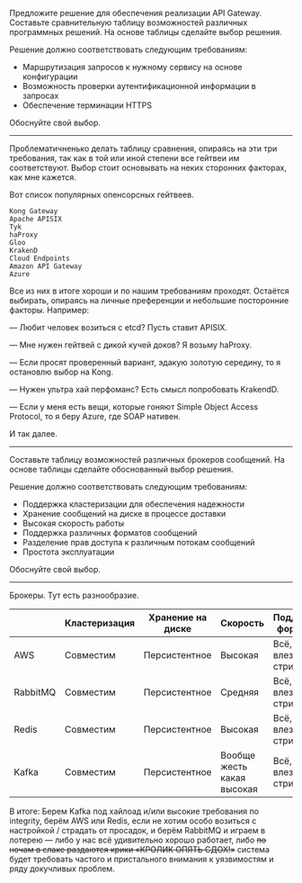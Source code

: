 Предложите решение для обеспечения реализации API Gateway. Составьте сравнительную таблицу возможностей различных программных решений. 
На основе таблицы сделайте выбор решения.

Решение должно соответствовать следующим требованиям:

* Маршрутизация запросов к нужному сервису на основе конфигурации
* Возможность проверки аутентификационной информации в запросах
* Обеспечение терминации HTTPS

Обоснуйте свой выбор.
______________________
    
Проблематичненько делать таблицу сравнения, опираясь на эти три требования, так как в той или иной степени все гейтвеи им соответствуют. 
Выбор стоит основывать на неких сторонних факторах, как мне кажется.

Вот список популярных опенсорсных гейтвеев.
    
    Kong Gateway
    Apache APISIX
    Tyk
    haProxy
    Gloo
    KrakenD
    Cloud Endpoints
    Amazon API Gateway
    Azure

Все из них в итоге хороши и по нашим требованиям проходят. Остаётся выбирать, опираясь на личные преференции и небольшие посторонние факторы.
Например:

— Любит человек возиться с etcd? Пусть ставит APISIX.

— Мне нужен гейтвей с дикой кучей доков? Я возьму haProxy.

— Если просят проверенный вариант, эдакую золотую середину, то я остановлю выбор на Kong.

— Нужен ультра хай перфоманс? Есть смысл попробовать KrakendD.

— Если у меня есть вещи, которые гоняют Simple Object Access Protocol, то я беру Azure, где SOAP нативен.


И так далее.

______________________

Составьте таблицу возможностей различных брокеров сообщений. На основе таблицы сделайте обоснованный выбор решения.

Решение должно соответствовать следующим требованиям:

* Поддержка кластеризации для обеспечения надежности
* Хранение сообщений на диске в процессе доставки
* Высокая скорость работы
* Поддержка различных форматов сообщений
* Разделение прав доступа к различным потокам сообщений
* Простота эксплуатации

Обоснуйте свой выбор.

______________________


Брокеры. Тут есть разнообразие.

|          | Кластеризация | Хранение на диске | Скорость                   | Поддержка форматов       | Разделение прав | Простота |
|----------|---------------|-------------------|----------------------------|--------------------------|-----------------|----------|
| AWS      | Совместим     | Персистентное     | Высокая                    | Всё, что влезло в стринг | Да              | Простой  |
| RabbitMQ | Совместим     | Персистентное     | Средняя                    | Всё, что влезло в стринг | Да              | Средний  |
| Redis    | Совместим     | Персистентное     | Высокая                    | Всё, что влезло в стринг | Нет             | Простой  |
| Kafka    | Совместим     | Персистентное     | Вообще жесть какая высокая | Всё, что влезло в стринг | Да              | Сложный  |

В итоге: Берем Kafka под хайлоад и/или высокие требования по integrity, берём AWS или Redis, если не хотим особо возиться с настройкой / страдать от просадок, и берём RabbitMQ и играем в лотерею — либо у нас всё удивительно хорошо работает, либо ~~по ночам в слаке раздаются крики «КРОЛИК ОПЯТЬ СДОХ!»~~ система будет требовать частого и пристального внимания к уязвимостям и ряду докучливых проблем.
